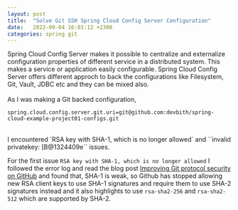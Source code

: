 ```yaml
---
layout: post
title:  "Solve Git SSH Spring Cloud Config Server Configuration"
date:   2022-09-04 16:01:12 +2300
categories: spring git
---
```


Spring Cloud Config Server makes it possible to centralize and externalize configuration properties of different service in a distributed system. This makes a service or application easily configurable. Spring Cloud Config Server offers different approch to back the configurations like Filesystem, Git, Vault, JDBC etc and they can be mixed also.
<br><br>
As I was making a Git backed configuration, 

 ```properties
spring.cloud.config.server.git.uri=git@github.com:devbith/spring-cloud-example-project01-configs.git
```

<br>
I encountered `RSA key with SHA-1, which is no longer allowed` and  ``invalid privatekey: [B@1324409e`` issues. <br>

For the first issue `RSA key with SHA-1, which is no longer allowed` I followed the error log and read the blog post <a href="https://github.blog/2021-09-01-improving-git-protocol-security-github/ ">Improving Git protocol security on GitHub</a> and found that, SHA-1 is weak, so Github has stopped allowing new RSA client keys to use SHA-1 signatures and require them to use SHA-2 signatures instead and it also highlights to use `rsa-sha2-256` and `rsa-sha2-512` which are supported by SHA-2. 
